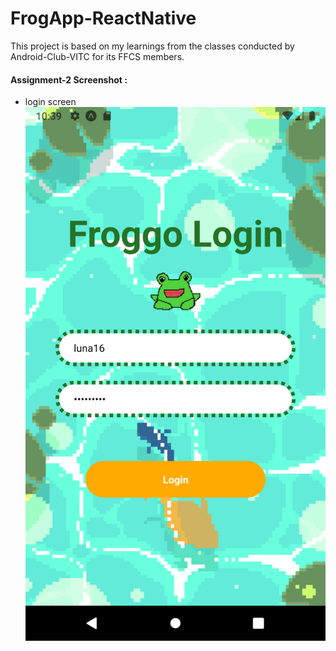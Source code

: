 # FrogApp-ReactNative

This project is based on my learnings from the classes conducted by Android-Club-VITC for its FFCS members.

#### Assignment-2 Screenshot :
- login screen
![login screen](/screenshots/login_2.png)
